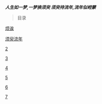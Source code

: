 ***人生如一梦,一梦换须臾 须臾待流年,流年似崆蒙*** 


>目录

[烦诶](/0-一梦换须臾/0-烦诶/)

[须臾流年](/0-一梦换须臾/1-须臾流年.md)

[2](/0-一梦换须臾/2-2.md)

[3](/0-一梦换须臾/3-3.md)

[4](/0-一梦换须臾/4-4.md)

[5](/0-一梦换须臾/5-5.md)

[6](/0-一梦换须臾/6-6.md)

[7](/0-一梦换须臾/7-7.md)

